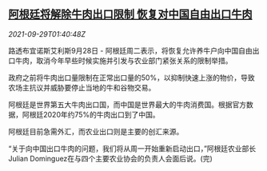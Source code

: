 <!--1632880863000-->
[阿根廷将解除牛肉出口限制 恢复对中国自由出口牛肉](https://cn.reuters.com/article/argentina-china-beef-export-0929-idCNKBS2GP03O)
------

<div><i>2021-09-29T01:40:48Z</i></div><p>路透布宜诺斯艾利斯9月28日 - 阿根廷周二表示，将恢复允许养牛户向中国自由出口牛肉，取消今年早些时候实施并引发与农业部门紧张关系的限制举措。</p><p>政府之前将牛肉出口量限制在正常出口量的50%，以抑制快速上涨的物价，导致农场主抗议并威胁要停止当地的牛和谷物交易。</p><p>阿根廷是世界第五大牛肉出口国，而中国是世界最大的牛肉消费国。根据官方数据，阿根廷2020年约75%的牛肉出口到了中国。</p><p>阿根廷目前急需外汇，而农业出口则是主要的创汇来源。</p><p>“关于向中国出口牛肉的问题，我们将从周一开始重新启动出口，”阿根廷农业部长Julian Dominguez在与四个主要农业协会的负责人会面后说。(完)</p>
